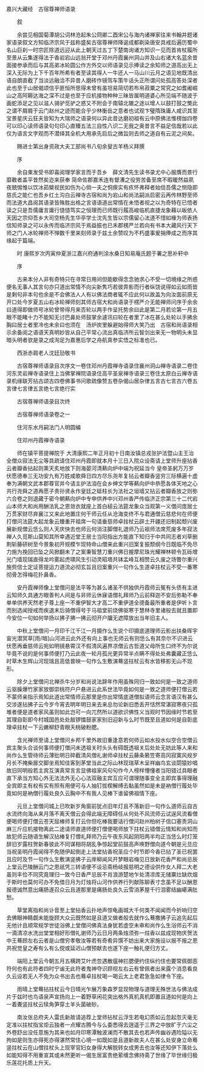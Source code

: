 <!-- { "loadSidebar": true } -->
嘉兴大藏经　古宿尊禅师语录


　　叙

　　余尝见相国菊潭胡公词林沧起朱公冏卿二酉宋公与海内诸禅家往来书翰并题诸家语录叙文方知临济宗风于兹称盛矣古宿尊禅师降诞成都剃染唐安具戒后遍历蜀中名山巨刹一时宗匠除道远迎从此上朝天过五丁下楚南询诸方知识一见而首肯杖履所至景从云集遂得法于香岩宕山远翁开堂于邓州丹霞襄州洞山并及山右诸大名蓝余昔面接参承而后与其高弟冰轮圆公作方外交以师语录见示捧读之余知师之道高出无上深入无际为上下千百年所希有者至读其得人一牛还人一马山川云月之语见地既清出语自朗直截了当淡远融洽不异昔人磨砖作镜驾车策牛话头正所谓问处孤高答处深者此也至于山居偈颂信乎匪恒所思得未曾有虽坦易简切若布帛菽粟之常究之如耆阇崛山之高阿耨达海之深不过是也至于应机接物种种三昧皆属明道婆心所见端不随波于画蛇添足之见以滋人骑驴觅驴之惑又不附会于南辕北辙之途以增人以鼓打鼓之獘此之谓不屑屑于云门赵州之迹而能合乎少林衡岳之意者也试观卞璧隋珠庸人咸识其至宝景星庆云狂夫皆知为大瑞师之语录何以异此昔达磨初祖有云中原佛法惟楞伽四卷可以印心读师语录句句印心直臻五法三自性八识二无我之奥昔言不益足信哉若以此仅为语言文字观而不潜绎其全机大用承先启后之微旨则去师之道自有云泥之间矣。

　　赐进士第出身资政大夫工部尚书八旬余叟古羊杨义拜撰

　　序

　　余自束发受书即喜阅理学家言而于吾乡　薛文清先生读书录尤中心服膺而景行靡斁者盖平昔然矣迩来获奉
简命佐郡嘉禾连有督漕之役劳苦备至席不暇暖然益夙夜兢惕惟以饮冰茹檗视民如伤为心倘一夫之恫瘝实有疚怀弗释者始信吾儒之恻隐即慈氏之能仁也吾乡红土沟白云禅寺古宿和尚为宕山和尚法嗣派启密云再传林野至师而法道大昌阅其语录皆殊胜出格之言语语道出常情在未悟者视之以为奇特在已悟者读之只是吾儒庸言庸行慥慥笃实之恒理而已师既行履高峻临机直捷龙象藉以皈依人天因之宗仰吾乡大司空杨先生华亭学士沈先生皆以宗儒留心法道不惜如椽为师表扬信知师录之可以永传而临济宗风于焉益振也已禾郡楞严兰若向有书本大藏风行天下师之门人冰轮禅师不惮数千里来刻师录于兹土余赞叹为不朽盛事爰捐俸成之而序其缘起于篇端。

　　时
康熙岁次丙寅仲夏浙江嘉兴府通判涂水桑日知易庵氏题于署之思补轩中

　　序

　　古来本分人非有奇特只在寻常日用间但能歇得念念驰求心不受一切境缘之所惑便名无事人其言句亦只道出常情不向尖新隽巧若彼弄影而行者纵饶说得如云如雨皆是剩句非本句也余是不会佛法人人有以佛法商者辄不应此何以故盖为向汝面前原无开口处今岁夏五山右冰轮禅师刻其师古宿大和尚语录于楞严介无能禅师问序于余余曰道得即做师号冰轮曾带得月来否轮以两手作呈托势余曰此是第二月若论第一月五眼不能睹十力不能知无讨巴鼻处师鼓掌余遽讯曰轮在者里了冰在甚么处轮以手拂余胸曰居士者里冷也未余曰也须在　汤炉炭里躲避始得师大笑乃出　古宿和尚语录相示余备阅之语语天真明妙皆从自己平常心流出真临济所云智剑出来无一物明头未显暗头明者欤是录之成洵足为嘉惠后学之舟航真参实悟之标准也已。

　　西浙赤肩老人沈廷劢敬书

　　古宿尊禅师语录目次序文一卷住邓州丹霞禅寺语录住襄州洞山禅寺语录二卷住河东灵岩禅寺语录住上当佛掌禅院语录住高平圣泉禅寺语录三卷住太原白云禅寺语录机缘联芳拈古颂古四卷佛事书问歌疏像赞五卷杂偈山居杂律五言古七言古六卷五言律七言律五言绝七言绝行实

　　古宿尊禅师语录目次终

　　古宿尊禅师语录卷之一

　　住河东水月嗣法门人明圆编

　　住邓州丹霞禅寺语录

　　师在镇平菩提禅院于
大清康熙二年正月初十日南汝镇总戎张护法暨山主王治全僧众寂法无尘等具疏请住邓州丹霞即就本月十三日入院众设斋请上堂师升座拈香云者瓣香拈起则熏天炙地放下则海晏河清爇向炉中端为祝延当今
皇帝圣躬万万岁伏愿德奉三无功安九有万姓咸歌舜日四方尽乐尧年复拈云者瓣香竖穷三际横遍十虚奉为满朝文武本郡尊官并今请主护法洎在会乡绅文学等爇向炉中恭愿各体天地之心共行尧舜之道再愿子贵孙贤永作皇廷之砥柱长为法社之垣墙又拈云者瓣香放之则弥六合卷之则退藏于密今朝爇向炉中专申供养中兴邓州香严传临济正宗第三十二代宕山本师大和尚用酬法乳之恩敛衣就座上首白槌云法筵龙象众当观第一义僧问庞居士万贯家财尽弃襄江又来此地置庄何干师云任从沧海变终不与君通僧云慈悲何在师便打僧问法筵大起龙象云臻重开祖席一句请垂慈师卓拄杖云辟土开疆还旧制起颓兴废展新规僧云恁么则人天庆快去也师云何消注脚僧礼退师乃云祖师法席荒废多年寂法禅人久觅斯山莫知其所幸遇近堂王居士当阳指出方能直下知归于中共同志者刈草删荆斩藤研树至今景象初开规模乍现特命山僧来此重兴旧案复振颓纲今日既临不免尽力施为挽回已坠之风掀翻未了之案秉智慧刀重兴佛日握摩尼珠光耀禅林顿令瓦砾增光门墙现瑞直得龙吟雾起虎啸风生引动灵昭塔共钵盂峰互相赞云久废之场瞥尔重兴施赀信士定证菩提运力道流必彻玄旨且旧案重兴一句作么生道卓拄杖云不受一番寒彻骨怎得梅花扑鼻香。

　　安丹霞禅师像上堂僧问是法平等为甚么诸圣不供独供丹霞师云冤有头债有主进云知师久具通方眼善判人间是与非师云休寐语僧礼拜师乃云前释迦不安后弥勒不奉单单供养天然老子尊上座一不重伊智大才高二不重伊道全德备最所重者是伊听卜言而别选闻授戒而疾退末后骑僧得号于马祖堂前烧佛驱寒于慧林寺里诸般去就且置即今安位一句如何举扬以拂子拂一拂云彻开户牖无遮障放出当年旧主人。

　　中秋上堂僧问一月印千江千江一月摄作么生说个印摄底道理师云影出扶桑晖宇宙光潜冥草[雨/暗]山河进云此外还有向上事也无师云有则恁么有其奈尔不识进云伏愿再垂慈师云宛如明镜悬霄汉不假清风遍界凉僧云古哲道父母所生口终不为尔说毕竟不说的是何事师便打乃云此夜一轮月孤光更异常半点瞒不得处处弗囊藏正恁么时草木生辉山河现瑞且高低普映一句作么生敷演蓦竖拄杖云有水皆移影无山不现形。

　　除夕上堂僧问北禅杀牛分岁和尚说法辞年作用虽殊同归一致如何是一致之道师云驱臊爆竹家家放御崇桃符户户悬进云此系世法毕竟如何是一致之道师便打僧云若不蒙师亲指示焉知此道出常情师云那里是你出常情底道僧拟语师云念言语汉有甚么交涉遂拈拂子云今岁今宵去明年明日来去来总勿论新旧悉丢开恬然常湛寂寒夜只孤堆者便是道者家风虽则如此岂可一向兀然所以道欲识佛性义当观时节因缘时节若至其理自彰即今村城国邑处处敲锣擂鼓家家别旧迎新与么时节既至且道如何是自彰底理卓拄杖一下云嫩柳舒青眼夭桃破粉腮。

　　含光禅师至请上堂僧问乡邦千里外故旧重逢意若何师云如水投水似空合空僧云宾主聚头合谈何事师便打僧问未透祖关时头头有碍既透祖关后处处无妨此等人来和尚作么生管待师云薄批明日碎截清风僧礼谢师卓拄杖云藤条箬笠寄高冈寂寞风规岁月长不掩柴扉交脚坐焉知佳客到茅堂当此之际山林现瑞草木呈祥幽鸟玄谈閟猿妙唱故旧同明般若主宾互演真常言言显佛祖家风句句作今人榜样懵懂者当阳错过具眼者直下承当方知心外无法法外无心心法双融主宾互应可谓理随事变全主即宾事得理融全宾即主有权有实有照有用便可与人抽钉拔楔解缚去黏虽然如是未是衲僧行履处毕竟如何是衲僧行履处良久云胸中不有我人见棒下谁留佛祖情下座。

　　元旦上堂僧问城上已吹新岁角窗前犹点旧年灯且不落新旧一句作么道师云自古水流终向海从来月落不离天僧云会得此端无障碍任从何处不风流师云试逞风流看僧便喝师便打僧云苍天屈棒师复打云你但吃棒我要话行僧问赵州柏树子信口塞责洞山麻三斤应机接物离此二途请师直道师便打僧便喝师放下拄杖云错僧云情知和尚知而故犯师云随语生解汉拈棒复打僧礼拜师乃云午夜东风起阴阳两半均正当恁么时灯笼辞旧岁露柱贺新春彼此不同谋相将胡乱争惊起堂前鼓高声唤野僧向道今朝是元旦应当祝圣明丹霞闻得不免随伊起倒走上法堂拈香祝圣应个时节即今香已拈了圣已祝罢且应时及节一句作么生敷演竖拂子云岸柳闻风开梦眼岩梅见日放新花香严和尚忌辰上堂云巴陵酬云门之恩祇凭三转语便不设忌斋杨岐报慈明之德设供作女人拜二大老虽则丰俭不同究竟理归一致今日香严忌辰不肖浪游楚地乍处清凉库无储粟灶缺炊烟于斯时也莫何可办不免借日月为灯烛将山河作供养行列献陈聊表寸念虽不足以酬恩报德诚然意出痛肠遂召众云且道那里是痛肠处良久云雪消茅屋千行泪雾结幽嵁满肚愁。

　　草堂离指和尚讣音至上堂拈香云扑地声惊龟画城大千何类不闻闻而今折响归空去佛眼神睛觑未能旋顾大众云既然如是且道又做者般去就作么蓦撒拂子云追先起后无他计且顺常规学世徒浴佛上堂僧问佛真法身犹若虚空未审和尚作么生浴师云不消一滴清凉水洗出堂堂相好形僧礼谢师乃云日月两条烛须弥一炷香以兹成现物庆贺法中王蓦顾左右云者是山僧穷孝敬汝等若有奇肴异馔不妨出来大家施设以报不报之恩共祝觉皇之寿有么有么傥或延迟山僧预献去也遂下座一触礼便归方丈。

　　端阳上堂云今朝五月五横跨艾叶虎忽遇散瘟神拦腮便约住纵约住也要常佩御恶符何也有此符者四时宁谧无此符者鬼神夺识顾视左右云有曾佩者出来露个消息看良久云设若无人不免为众书出去也蓦卓拄杖喝一喝云太上老君急急如律令下座。

　　雨晴上堂蓦拈拄杖云今日晴光乍展万象森罗显现物理与道理无殊世法与佛法成片于兹时也鸟语泉声宣扬向上一着野草闲花突出格外真机真机即置且道如何是向上一着聻竖拄杖云犊角笋穿土羊头菌破砂。

　　南汝张总府夫人雷氏新故请追荐上堂师拈杖云浮生若电幻质如云忽起忽灭毫无定准以拄杖指宝炬云独者一点耀古腾今与么委悉得去逍遥于三界之中放旷于六尘之外卷舒出没任意施为其来也如月印寒潭触波澜而不散其去也若声传幽谷遇险隘以无拘如是则生亦得死亦得湛然常住心境一如既如是且道新故夫人在甚么处安身立命蓦竖拄杖云在山僧拄杖头上现宰官妇女身得大解脱转女成男去也汝等还知伊下落处么如能知得不用重宣其或未然更听一偈生居富贵绝萦缠念佛持斋了世缘了毕世缘归极乐莲花托质上升天。

